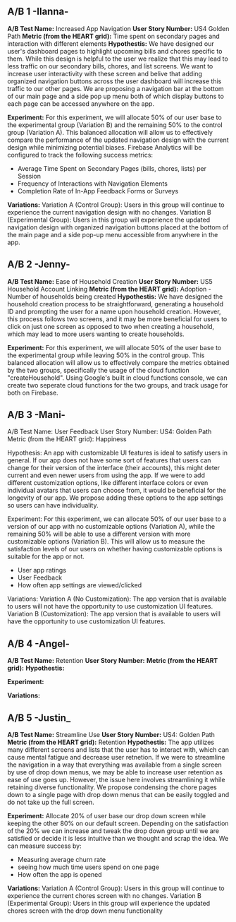 ## A/B 1 -Ilanna-
**A/B Test Name:** Increased App Navigation
**User Story Number:** US4 Golden Path
**Metric (from the HEART grid):** Time spent on secondary pages and interaction with different elements
**Hypothestis:** We have designed our user's dashboard pages to highlight upcoming bills and chores specific to them. While this design is helpful to the user we realize that this may lead to less traffic on our secondary bills, chores, and list screens. We want to increase user interactivity with these screen and belive that adding organized navigation buttons across the user dashboard will increase this traffic to our other pages. We are proposing a navigation bar at the bottom of our main page and a side pop up menu both of which display buttons to each page can be accessed anywhere on the app.

**Experiment:** For this experiment, we will allocate 50% of our user base to the experimental group (Variation B) and the remaining 50% to the control group (Variation A). This balanced allocation will allow us to effectively compare the performance of the updated navigation design with the current design while minimizing potential biases. Firebase Analytics will be configured to track the following success metrics:
- Average Time Spent on Secondary Pages (bills, chores, lists) per Session
- Frequency of Interactions with Navigation Elements
- Completion Rate of In-App Feedback Forms or Surveys

**Variations:**
Variation A (Control Group): Users in this group will continue to experience the current navigation design with no changes.
Variation B (Experimental Group): Users in this group will experience the updated navigation design with organized navigation buttons placed at the bottom of the main page and a side pop-up menu accessible from anywhere in the app.

## A/B 2 -Jenny-
**A/B Test Name:** Ease of Household Creation 
**User Story Number:** US5 Household Account Linking 
**Metric (from the HEART grid):** Adoption - Number of households being created
**Hypothestis:** We have designed the household creation process to be straightforward, generating a household ID and prompting the user for a name upon household creation. However, this process follows two screens, and it may be more beneficial for users to click on just one screen as opposed to two when creating a household, which may lead to more users wanting to create households. 

**Experiment:** For this experiment, we will allocate 50% of the user base to the experimental group while leaving 50% in the control group. This balanced allocation will allow us to effectively compare the metrics obtained by the two groups, specifically the usage of the cloud function "createHousehold". Using Google's built in cloud functions console, we can create two seperate cloud functions for the two groups, and track usage for both on Firebase. 

## A/B 3 -Mani-
A/B Test Name: User Feedback 
User Story Number: US4: Golden Path
Metric (from the HEART grid): Happiness 

Hypothesis: An app with customizable UI features is ideal to satisfy users in general. If our app does not have some sort of features that users can change for their version of the interface (their accounts), this might deter current and even newer users from using the app. If we were to add different customization options, like different interface colors or even individual avatars that users can choose from, it would be beneficial for the longevity of our app. We propose adding these options to the app settings so users can have individuality.

Experiment: For this experiment, we can allocate 50% of our user base to a version of our app with no customizable options (Variation A), while the remaining 50% will be able to use a different version with more customizable options (Variation B). This will allow us to measure the satisfaction levels of our users on whether having customizable options is suitable for the app or not. 

- User app ratings
- User Feedback
- How often app settings are viewed/clicked 

Variations: 
    Variation A (No Customization): The app version that is available to users will not have the opportunity to use customization UI features.
    Variation B (Customization): The app version that is available to users will have the opportunity to use customization UI features.


## A/B 4 -Angel-
**A/B Test Name:** Retention 
**User Story Number:** 
**Metric (from the HEART grid):** 
**Hypothestis:**

**Experiment:**

**Variations:**

## A/B 5 -Justin_
**A/B Test Name:** Streamline Use
**User Story Number:** US4: Golden Path
**Metric (from the HEART grid):** Retention
**Hypothestis:** The app utilizes many different screens and lists that the user has to interact with, which can cause mental fatigue and decrease user retnetion. If we were to streamline the navigation in a way that everything was available from a single screen by use of drop down menus, we may be able to increase user retention as ease of use goes up. However, the issue here involves streamlining it while retaining diverse functionality. We propose condensing the chore pages down to a single page with drop down menus that can be easily toggled and do not take up the full screen. 

**Experiment:**  Allocate 20% of user base our drop down screen while keeping the other 80% on our default screen. Depending on the satisfaction of the 20% we can increase and tweak the drop down group until we are satisfied or decide it is less intuitive than we thought and scrap the idea. We can measure success by:
- Measuring average churn rate
- seeing how much time users spend on one page
- How often the app is opened

**Variations:** Variation A (Control Group): Users in this group will continue to experience the current chores screen with no changes.
Variation B (Experimental Group): Users in this group will experience the updated chores screen with the drop down menu functionality
